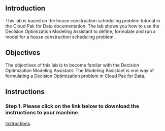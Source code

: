 
## Introduction

This lab is based on the house construction scheduling problem tutorial in the Cloud Pak for Data documentation. The lab shows you how to use the Decision Optimization Modeling Assistant to define, formulate and run a model for a house construction scheduling problem.  

## Objectives
The objectives of this lab is to become familar with the Decision Optimization Modeling Assistant.  The Modeling Assistant is one way of formulating a Decision Optimization problem in Cloud Pak for Data. 

## Instructions

### Step 1.  Please click on the link below to download the instructions to your machine.

[Instructions](https://github.com/bleonardb3/DS_POT_01-14-2021/raw/main/Lab-8/House%20Constructionv1.0.pdf).
